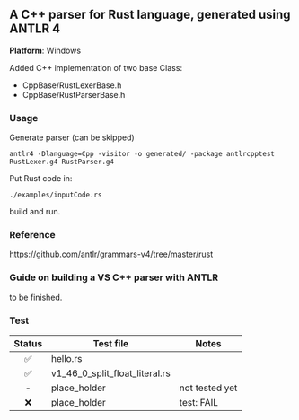 ## A C++ parser for Rust language, generated using ANTLR 4

**Platform**: Windows

Added C++ implementation of two base Class:

- CppBase/RustLexerBase.h
- CppBase/RustParserBase.h


### Usage

Generate parser (can be skipped)
```
antlr4 -Dlanguage=Cpp -visitor -o generated/ -package antlrcpptest RustLexer.g4 RustParser.g4
```

Put Rust code in: 
```
./examples/inputCode.rs
```
build and run.


### Reference

https://github.com/antlr/grammars-v4/tree/master/rust




### Guide on building a VS C++ parser with ANTLR

to be finished.



### Test

| Status | Test file     | Notes                                                                       |
| :-: | --------------- | --------------------------------------------------------------------------- |
| ✅  | hello.rs             |                                                                             |
| ✅  | v1_46_0_split_float_literal.rs |                                                                             |
| - | place_holder  | not tested yet |
| ❌  | place_holder            | test: FAIL                                                                  |